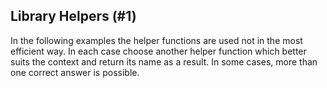 ## Library Helpers (#1)

In the following examples the helper functions are used not in the most
efficient way. In each case choose another helper function which better
suits the context and return its name as a result. In some cases, more than
one correct answer is possible.